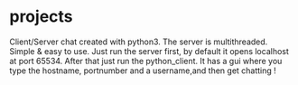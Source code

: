 # projects

Client/Server chat created with python3.
The server is multithreaded.
Simple & easy to use. Just run the server first, by default it opens localhost at port 65534.
After that just run the python_client. It has a gui where you type the hostname, portnumber and a username,and then get chatting !
